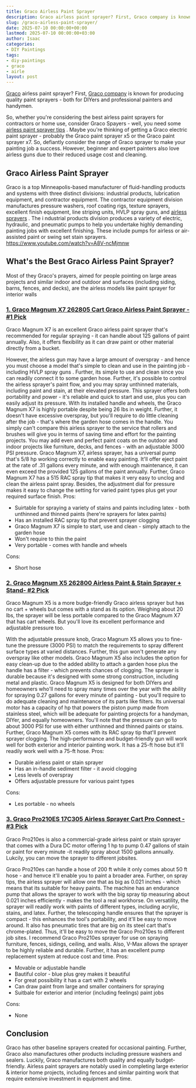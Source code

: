 ```yaml
---
title: Graco Airless Paint Sprayer
description: Graco airless paint sprayer? First, Graco company is known for producing quality paint sprayers - both for DIYers and professional painters and handymen. So,...
slug: /graco-airless-paint-sprayer/
date: 2025-07-10 00:00:00+00:00
lastmod: 2025-07-10 00:00:00+03:00
author: Isaac
categories:
- DIY Paintings
tags:
- diy-paintings
- graco
- airle
layout: post
---
```

[Graco](https://pestpolicy.com/graco-fflp-tip-for-sprayer/) airless paint sprayer?
First,
[Graco company](http://www.graco.com/us/en/about-graco.html)
is known for producing quality paint sprayers - both for DIYers and professional painters and handymen.

So, whether you're considering the best airless paint sprayers for contractors or home use, consider Graco Spayers - well, you need some
[airless paint sprayer tips](https://pestpolicy.com/airless-paint-sprayer-tips/)
.
Maybe you're thinking of getting a Graco electric paint sprayer - probably the Graco paint sprayer x5 or the Graco paint sprayer x7.
So, defiantly consider the range of Graco sprayer to make your painting job a success. However, beginner and expert painters also love airless guns due to their reduced usage cost and cleaning.
## Graco Airless Paint Sprayer
Graco is a top Minneapolis-based manufacturer of fluid-handling products and systems with three distinct divisions: industrial products, lubrication equipment, and contractor equipment.
The contractor equipment division manufactures pressure washers, roof coating rigs, texture sprayers, excellent finish equipment, line striping units, HVLP spray guns, and
[airless sprayers](https://pestpolicy.com/best-airless-paint-sprayer/)
.
The i
ndustrial products division produces a variety of electric, hydraulic, and pneumatic pumps to help you undertake highly demanding painting jobs with excellent finishing. These include pumps for airless or air-assisted paint or
swing set stain
sprayers.
https://www.youtube.com/watch?v=A8V-ncMjmnw
## What's the Best Graco Airless Paint Sprayer?
Most of they
Graco's prayers, aimed for people pointing on large areas projects and similar indoor and outdoor and surfaces (including siding, barns, fences, and decks), are the airless models like
paint sprayer for interior walls
### [1. Graco Magnum X7 262805 Cart Graco Airless Paint Sprayer - #1 Pick](https://www.amazon.com/dp/B0026SSW8G/?tag=p-policy-20)
Graco Magnum X7 is an excellent Graco airless paint sprayer that's recommended for regular spraying - it can handle about 125 gallons of paint annually. Also, it offers flexibility as it can draw paint or other material directly from a bucket.

However, the airless gun may have a large amount of overspray - and hence you must choose a model that's simple to clean and use in the painting job - including
HVLP spray guns
. Further, its simple to use and clean since you can readily connect it to some garden hose.
Further, it's possible to control the airless sprayer's paint flow, and you may spray unthinned materials, including paint and stain, at their elevated pressure. This sprayer offers both portability and power - it's reliable and quick to start and use, plus you can easily adjust its pressure.
With its installed handle and wheels, the Graco Magnum X7 is highly portable despite being 26 lbs in weight. Further, it doesn't have excessive overspray, but you'll require to do little cleaning after the job - that's where the garden hose comes in the handle.
You simply can't compare this airless sprayer to the service that rollers and brushes will give you in terms of saving time and effort for the painting projects. You may add even and perfect paint coats on the outdoor and indoor projects like furniture, decks, and fences - with an adjustable 3000 PSI pressure.
Graco Magnum X7, airless sprayer, has a universal pump that's 5/8 hp working correctly to enable easy painting. It'll offer eject paint at the rate of .31 gallons every minute, and with enough maintenance, it can even exceed the provided 125 gallons of the paint annually.
Further, Graco Magnum X7 has a 515 RAC spray tip that makes it very easy to unclog and clean the airless paint spray. Besides, the adjustment dial for pressure makes it easy to change the setting for varied paint types plus get your required surface finish.
Pros:
- Suirtable for spraying a variety of stains and paints including latex - both unthinned and thinned paints (here're sprayers for latex paints)
- Has an installed RAC spray tip that prevent sprayer clogging
- Graco Magnum X7 is simple to start, use and clean - simply attach to the garden hose
- Won't require to thin the paint
- Very portable - comes with handle and wheels

Cons:
- Short hose

### [2. Graco Magnum X5 262800 Airless Paint & Stain Sprayer + Stand- #2 Pick](https://www.amazon.com/dp/B0026SR0FW/?tag=p-policy-20)
Graco Magnum X5 is a more budge-friendly Graco airless sprayer but has no cart + wheels but comes with a stand as its option. Weighing about 20 lbs, the sprayer will be less portable compared to the Graco Magnum X7 that has cart wheels. But you'll love its excellent performance and adjustable pressure too.

With the adjustable pressure knob, Graco Magnum X5 allows you to fine-tune the pressure (3000 PSI) to match the requirements to spray different surface types at varied distances. Further, this gun won't generate any overspray like other models.
Graco Magnum X5 also includes the option for easy clean-up due to the added ability to attach a garden hose plus the handle has a filter - which prevents chances of clogging. The sprayer is durable because it's designed with some strong construction, including metal and plastic.
Graco Magnum X5 is designed for both DIYers and homeowners who'll need to spray many times over the year with the ability for spraying 0.27 gallons for every minute of painting - but you'll require to do adequate cleaning and maintenance of its parts like filters.
Its universal motor has a capacity of  hp that powers the piston pump made from stainless steel, which will be adequate for painting projects for a handyman, DIYer, and equally homeowners. You'll note that the pressure can go to about 3000 PSI for use with either unthinned and thinned paints or stains.
Further, Graco Magnum X5 comes with its RAC spray tip that'll prevent sprayer clogging. The high-performance and budget-friendly gun will work well for both exterior and interior painting work. It has a 25-ft hose but it'll readily work well with a 75-ft hose.
Pros:
- Durable airless paint or stain sprayer
- Has an in-handle sediment filter - it avoid clogging
- Less levels of overspray
- Offers adjustable pressure for various paint types

Cons:
- Les portable - no wheels

### [3. Graco Pro210ES 17C305 Airless Sprayer Cart Pro Connect - #3 Pick](https://www.amazon.com/dp/B00W9M4XYQ/?tag=p-policy-20)
Graco Pro210es is also a commercial-grade airless paint or stain sprayer that comes with a Dura DC motor offering 1 hp to pump 0.47 gallons of stain or paint for every minute -it readily spray about 1500 gallons annually. Lukcily, you can move the sprayer to different jobsites.

Graco Pro210es can handle a hose of 200 ft while it only comes about 50 ft hose - and henvce it'll enable you to paint a broader area. Further, on spray tips, the airless sprayer will allow one that as big as 0.021 inches - which means that its suitable for heavy paints.
The machine has an endurance pump that allows the sprayer to work with the big spray tip measuring about 0.021 inches efficiently - makes the tool a real workhorse. On versatility, the sprayer will readily work with paints of different types, including acrylic, stains, and latex.
Further, the telescoping handle ensures that the sprayer is compact - this enhances the tool's portability, and it'll be easy to move around. It also has pneumatic tires that are big on its steel cart that's chrome-plated. Thus, it'll be easy to move the Graco Pro210es to different job sites.
I recommend Graco Pro210es sprayer for use on spraying furniture, fences, sidings, ceiling, and walls. Also, V-Max allows the sprayer to be highly reliable and durable. Further, it has an excellent pump replacement system at reduce cost and time.
Pros:
- Movable or adjustable handle
- Bautiful color - blue plus grey makes it beautiful
- For great possibility it has a cart with 2 wheels
- Can draw paint from large and smaller containers for spraying
- Suitbale for exterior and interior (including feelings) paint jobs

Cons:
- None

## Conclusion
Graco has other baseline sprayers created for occasional painting. Further, Graco also manufactures other products including
pressure washers
and sealers. Luckily, Graco manufactures both quality and equally budget-friendly.
Airless paint sprayers are notably used in completing large exterior & interior home projects, including fences and similar painting work that require extensive investment in equipment and time.